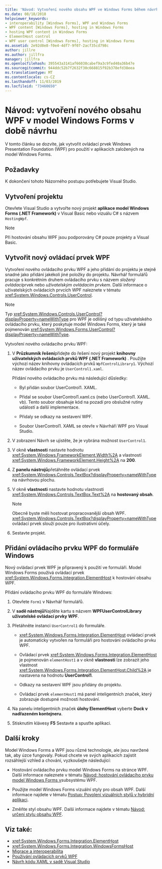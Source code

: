 ```yaml
---
title: 'Návod: Vytvoření nového obsahu WPF ve Windows Forms během návrhu'
ms.date: 08/18/2018
helpviewer_keywords:
- interoperability [Windows Forms], WPF and Windows Forms
- WPF content [Windows Forms], hosting in Windows Forms
- hosting WPF content in Windows Forms
- ElementHost control
- WPF user control [Windows Forms], hosting in Windows Forms
ms.assetid: 2e92d8e8-f0e4-4df7-9f07-2acf35cd798c
author: jillre
ms.author: jillfra
manager: jillfra
ms.openlocfilehash: 395543a3141af66038cabef9a3c9fed40a36b47e
ms.sourcegitcommit: 944ddc52b7f2632f30c668815f92b378efd38eea
ms.translationtype: MT
ms.contentlocale: cs-CZ
ms.lasthandoff: 11/03/2019
ms.locfileid: "73460650"
---
```

# <a name="walkthrough-create-new-wpf-content-on-windows-forms-at-design-time"></a>Návod: vytvoření nového obsahu WPF v model Windows Forms v době návrhu

V tomto článku se dozvíte, jak vytvořit ovládací prvek Windows Presentation Foundation (WPF) pro použití v aplikacích založených na model Windows Forms.

## <a name="prerequisites"></a>Požadavky

K dokončení tohoto Názorného postupu potřebujete Visual Studio.

## <a name="create-the-project"></a>Vytvoření projektu

Otevřete Visual Studio a vytvořte nový projekt **aplikace model Windows Forms (.NET Framework)** v Visual Basic nebo vizuálu C# s názvem `HostingWpf`.

> [!NOTE]
> Při hostování obsahu WPF jsou podporovány C# pouze projekty a Visual Basic.

## <a name="create-a-new-wpf-control"></a>Vytvořit nový ovládací prvek WPF

Vytvoření nového ovládacího prvku WPF a jeho přidání do projektu je stejně snadné jako přidání jakékoli jiné položky do projektu. Návrhář formulářů pracuje s konkrétním druhem ovládacího prvku s názvem *složený ovládací*prvek nebo *uživatelským ovládacím prvkem*. Další informace o uživatelských ovládacích prvcích WPF naleznete v tématu <xref:System.Windows.Controls.UserControl>.

> [!NOTE]
> Typ <xref:System.Windows.Controls.UserControl?displayProperty=nameWithType> pro WPF je odlišný od typu uživatelského ovládacího prvku, který poskytuje model Windows Forms, který je také pojmenován <xref:System.Windows.Forms.UserControl?displayProperty=nameWithType>.

Vytvoření nového ovládacího prvku WPF:

1. V **Průzkumník řešení**přidejte do řešení nový projekt **knihovny uživatelských ovládacích prvků WPF (.NET Framework)** . Použijte výchozí název knihovny ovládacích prvků `WpfControlLibrary1`. Výchozí název ovládacího prvku je `UserControl1.xaml`.

   Přidání nového ovládacího prvku má následující důsledky:

   - Byl přidán soubor UserControl1. XAML.

   - Přidal se soubor UserControl1.xaml.cs (nebo UserControl1. XAML. vb). Tento soubor obsahuje kód na pozadí pro obslužné rutiny událostí a další implementace.

   - Přidaly se odkazy na sestavení WPF.

   - Soubor UserControl1. XAML se otevře v Návrháři WPF pro Visual Studio.

2. V zobrazení Návrh se ujistěte, že je vybrána možnost `UserControl1`.

3. V okně **vlastnosti** nastavte hodnotu <xref:System.Windows.FrameworkElement.Width%2A> a vlastnosti <xref:System.Windows.FrameworkElement.Height%2A> na **200**.

4. Z **panelu nástrojů**přetáhněte ovládací prvek <xref:System.Windows.Controls.TextBox?displayProperty=nameWithType> na návrhovou plochu.

5. V okně **vlastnosti** nastavte hodnotu vlastnosti <xref:System.Windows.Controls.TextBox.Text%2A> na **hostovaný obsah**.

   > [!NOTE]
   > Obecně byste měli hostovat propracovanější obsah WPF. <xref:System.Windows.Controls.TextBox?displayProperty=nameWithType> ovládací prvek slouží pouze pro ilustrativní účely.

6. Sestavte projekt.

## <a name="add-a-wpf-control-to-a-windows-form"></a>Přidání ovládacího prvku WPF do formuláře Windows

Nový ovládací prvek WPF je připravený k použití ve formuláři. Model Windows Forms používá ovládací prvek <xref:System.Windows.Forms.Integration.ElementHost> k hostování obsahu WPF.

Přidání ovládacího prvku WPF do formuláře Windows:

1. Otevřete `Form1` v Návrhář formulářů.

2. V **sadě nástrojů**Najděte kartu s názvem **WPFUserControlLibrary uživatelské ovládací prvky WPF**.

3. Přetáhněte instanci `UserControl1` do formuláře.

    - <xref:System.Windows.Forms.Integration.ElementHost> ovládací prvek je automaticky vytvořen na formuláři pro hostování ovládacího prvku WPF.

    - Ovládací prvek <xref:System.Windows.Forms.Integration.ElementHost> je pojmenován `elementHost1` a v okně **vlastnosti** lze zobrazit jeho vlastnost <xref:System.Windows.Forms.Integration.ElementHost.Child%2A> je nastavena na hodnotu **UserControl1**.

    - Odkazy na sestavení WPF jsou přidány do projektu.

    - Ovládací prvek `elementHost1` má panel inteligentních značek, který zobrazuje dostupné možnosti hostování.

4. Na panelu inteligentních značek **úlohy ElementHost** vyberte **Dock v nadřazeném kontejneru**.

5. Stisknutím klávesy **F5** Sestavte a spusťte aplikaci.

## <a name="next-steps"></a>Další kroky

Model Windows Forms a WPF jsou různé technologie, ale jsou navržené tak, aby úzce fungovaly. Pokud chcete ve svých aplikacích zajistit rozsáhlejší vzhled a chování, vyzkoušejte následující:

- Hostování ovládacího prvku model Windows Forms na stránce WPF. Další informace naleznete v tématu [Návod: hostování ovládacího prvku model Windows Forms v](../../wpf/advanced/walkthrough-hosting-a-windows-forms-control-in-wpf.md)subsystému WPF.

- Použijte model Windows Forms vizuální styly pro obsah WPF. Další informace najdete v tématu [Postup: Povolení vizuálních stylů v hybridní aplikaci](../../wpf/advanced/how-to-enable-visual-styles-in-a-hybrid-application.md).

- Změňte styl obsahu WPF. Další informace najdete v tématu [Návod: určení stylu obsahu WPF](walkthrough-styling-wpf-content.md).

## <a name="see-also"></a>Viz také:

- <xref:System.Windows.Forms.Integration.ElementHost>
- <xref:System.Windows.Forms.Integration.WindowsFormsHost>
- [Migrace a interoperabilita](../../wpf/advanced/migration-and-interoperability.md)
- [Používání ovládacích prvků WPF](using-wpf-controls.md)
- [Návrh kódu XAML v sadě Visual Studio](/visualstudio/xaml-tools/designing-xaml-in-visual-studio)
